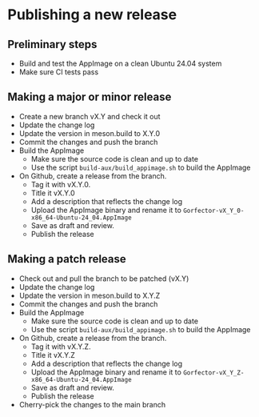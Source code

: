 # Publishing a new release

## Preliminary steps

- Build and test the AppImage on a clean Ubuntu 24.04 system
- Make sure CI tests pass

## Making a major or minor release

- Create a new branch vX.Y and check it out
- Update the change log
- Update the version in meson.build to X.Y.0
- Commit the changes and push the branch
- Build the AppImage
  - Make sure the source code is clean and up to date
  - Use the script `build-aux/build_appimage.sh` to build the AppImage
- On Github, create a release from the branch. 
  - Tag it with vX.Y.0.
  - Title it vX.Y.0
  - Add a description that reflects the change log
  - Upload the AppImage binary and rename it to `Gorfector-vX_Y_0-x86_64-Ubuntu-24_04.AppImage`
  - Save as draft and review.
  - Publish the release

## Making a patch release

- Check out and pull the branch to be patched (vX.Y)
- Update the change log
- Update the version in meson.build to X.Y.Z
- Commit the changes and push the branch
- Build the AppImage
  - Make sure the source code is clean and up to date
  - Use the script `build-aux/build_appimage.sh` to build the AppImage
- On Github, create a release from the branch. 
  - Tag it with vX.Y.Z.
  - Title it vX.Y.Z
  - Add a description that reflects the change log
  - Upload the AppImage binary and rename it to `Gorfector-vX_Y_Z-x86_64-Ubuntu-24_04.AppImage`
  - Save as draft and review.
  - Publish the release
- Cherry-pick the changes to the main branch
